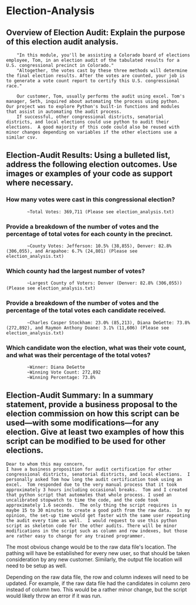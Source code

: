 # Election-Analysis 

## Overview of Election Audit: Explain the purpose of this election audit analysis.

        "In this module, you'll be assisting a Colorado board of elections employee, Tom, in an election audit of the tabulated results for a U.S. congressional precinct in Colorado."
        "Altogether, the votes cast by these three methods will determine the final election results. After the votes are counted, your job is to generate a vote count report to certify this U.S. congressional race."

        Our customer, Tom, usually performs the audit using excel. Tom's manager, Seth, inquired about automating the process using python.  Our project was to explore Python's built-in functions and modules that assist in automating the audit process. 
        If successful, other congressional districts, senatorial districts, and local elections could use python to audit their elections.  A good majority of this code could also be reused with minor changes depending on variables if the other elections use a similar csv.    


## Election-Audit Results: Using a bulleted list, address the following election outcomes. Use images or examples of your code as support where necessary.

### How many votes were cast in this congressional election?

            ~Total Votes: 369,711 (Please see election_analysis.txt)

### Provide a breakdown of the number of votes and the percentage of total votes for each county in the precinct.

            ~County Votes: Jefferson: 10.5% (38,855), Denver: 82.8% (306,055), and Arapahoe: 6.7% (24,801) (Please see election_analysis.txt)

### Which county had the largest number of votes?

            ~Largest County of Voters: Denver (Denver: 82.8% (306,055)) (Please see election_analysis.txt)

### Provide a breakdown of the number of votes and the percentage of the total votes each candidate received.

            ~Charles Casper Stockham: 23.0% (85,213), Diana DeGette: 73.8% (272,892), and Raymon Anthony Doane: 3.1% (11,606) (Please see election_analysis.txt)

### Which candidate won the election, what was their vote count, and what was their percentage of the total votes?

            ~Winner: Diana DeGette 
            ~Winning Vote Count: 272,892
            ~Winning Percentage: 73.8%

## Election-Audit Summary: In a summary statement, provide a business proposal to the election commission on how this script can be used—with some modifications—for any election. Give at least two examples of how this script can be modified to be used for other elections.

    Dear to whom this may concern,
    I have a business proposition for audit certification for other congressional districts, senatorial districts, and local elections.  I personally asked Tom how long the audit certification took using an excel.  Tom responded due to the very manual process that it took approximately 3 hours including occasional breaks.  Tom and I created that python script that automates that whole process. I used an uncalibrated stopwatch to time the code, and the code took approximately 1.6 seconds.  The only thing the script requires is maybe 15 to 30 minutes to create a good path from the raw data.  In my opinion, the set-up time would get faster with the same user repeating the audit every time as well.  I would request to use this python script as skeleton code for the other audits. There will be minor modifications in the script such as column and row indexes, but those are rather easy to change for any trained programmer.  

The most obvious change would be to the raw data file's location.  The pathing will have be established for every new user, so that should be taken consideration by any new customer.
Similarly, the output file location will need to be setup as well. 

Depending on the raw data file, the row and column indexes will need to be updated. For example, if the raw data file had the candidates in column zero instead of column two.  This would be a rather minor change, but the script would likely throw an error if it was run.    

